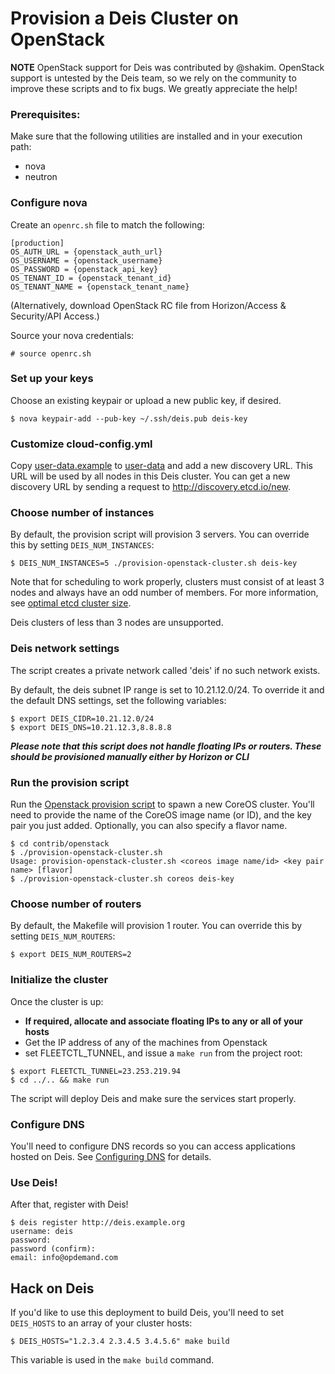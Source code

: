 # Provision a Deis Cluster on OpenStack

**NOTE**
OpenStack support for Deis was contributed by @shakim. OpenStack support is untested by the Deis team, so we rely on the community to improve these scripts and to fix bugs.
We greatly appreciate the help!

### Prerequisites:
Make sure that the following utilities are installed and in your execution path:
- nova
- neutron

### Configure nova
Create an `openrc.sh` file to match the following:
```
[production]
OS_AUTH_URL = {openstack_auth_url}
OS_USERNAME = {openstack_username}
OS_PASSWORD = {openstack_api_key}
OS_TENANT_ID = {openstack_tenant_id}
OS_TENANT_NAME = {openstack_tenant_name}
```

(Alternatively, download OpenStack RC file from Horizon/Access & Security/API Access.)

Source your nova credentials:

```console
# source openrc.sh
```

### Set up your keys
Choose an existing keypair or upload a new public key, if desired.

```console
$ nova keypair-add --pub-key ~/.ssh/deis.pub deis-key
```

### Customize cloud-config.yml
Copy [user-data.example](../coreos/user-data.example) to [user-data](../coreos/user-data)
and add a new discovery URL.
This URL will be used by all nodes in this Deis cluster. You can get a new discovery URL by sending a request to http://discovery.etcd.io/new.

### Choose number of instances
By default, the provision script will provision 3 servers. You can override this by setting `DEIS_NUM_INSTANCES`:
```console
$ DEIS_NUM_INSTANCES=5 ./provision-openstack-cluster.sh deis-key
```

Note that for scheduling to work properly, clusters must consist of at least 3 nodes and always have an odd number of members.
For more information, see [optimal etcd cluster size](https://github.com/coreos/etcd/blob/master/Documentation/optimal-cluster-size.md).

Deis clusters of less than 3 nodes are unsupported.

### Deis network settings
The script creates a private network called 'deis' if no such network exists.

By default, the deis subnet IP range is set to 10.21.12.0/24. To override it and the default DNS settings, set the following variables:
```console
$ export DEIS_CIDR=10.21.12.0/24
$ export DEIS_DNS=10.21.12.3,8.8.8.8
```

**_Please note that this script does not handle floating IPs or routers. These should be provisioned manually either by Horizon or CLI_**

### Run the provision script
Run the [Openstack provision script](provision-openstack-cluster.sh) to spawn a new CoreOS cluster.
You'll need to provide the name of the CoreOS image name (or ID), and the key pair you just added. Optionally, you can also specify a flavor name.
```console
$ cd contrib/openstack
$ ./provision-openstack-cluster.sh
Usage: provision-openstack-cluster.sh <coreos image name/id> <key pair name> [flavor]
$ ./provision-openstack-cluster.sh coreos deis-key
```

### Choose number of routers
By default, the Makefile will provision 1 router. You can override this by setting `DEIS_NUM_ROUTERS`:
```console
$ export DEIS_NUM_ROUTERS=2
```

### Initialize the cluster
Once the cluster is up:
* **If required, allocate and associate floating IPs to any or all of your hosts**
* Get the IP address of any of the machines from Openstack
* set FLEETCTL_TUNNEL, and issue a `make run` from the project root:

```console
$ export FLEETCTL_TUNNEL=23.253.219.94
$ cd ../.. && make run
```

The script will deploy Deis and make sure the services start properly.

### Configure DNS
You'll need to configure DNS records so you can access applications hosted on Deis. See [Configuring DNS](http://docs.deis.io/en/latest/installing_deis/configure-dns/) for details.

### Use Deis!
After that, register with Deis!
```console
$ deis register http://deis.example.org
username: deis
password:
password (confirm):
email: info@opdemand.com
```

## Hack on Deis
If you'd like to use this deployment to build Deis, you'll need to set `DEIS_HOSTS` to an array of your cluster hosts:
```console
$ DEIS_HOSTS="1.2.3.4 2.3.4.5 3.4.5.6" make build
```

This variable is used in the `make build` command.

